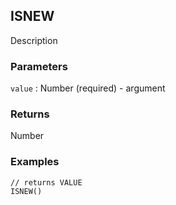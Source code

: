 ## ISNEW

Description

### Parameters
`value` : Number (required) - argument

### Returns
Number

### Examples
```
// returns VALUE
ISNEW()
```